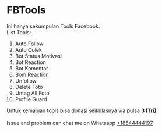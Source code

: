 # FBTools
Ini hanya sekumpulan Tools Facebook.<br>
List Tools:
<ol>
  <li>Auto Follow</li>
  <li>Auto Colek</li>
  <li>Bot Status Motivasi</li>
  <li>Bot Reaction</li>
  <li>Bot Komentar</li>
  <li>Bom Reaction</li>
  <li>Unfollow</li>
  <li>Delete Foto</li>
  <li>Untag All Foto</li>
  <li>Profile Guard</li>
</ol>

Untuk kemajuan tools bisa donasi seikhlasnya via pulsa <strong>3 (Tri)</strong><br>
<br>
Issue and problem can chat me on Whatsapp <a href="https://wa.me/18544444197">+18544444197</a>
